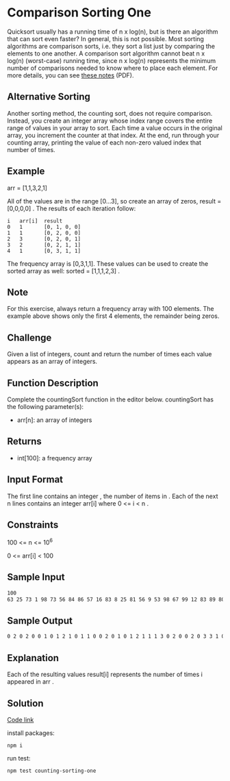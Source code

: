 # Comparison Sorting One

Quicksort usually has a running time of n x log(n), but is there an algorithm that can sort even faster? In general, this is not possible. Most sorting algorithms are comparison sorts, i.e. they sort a list just by comparing the elements to one another. A comparison sort algorithm cannot beat n x log(n) (worst-case) running time, since n x log(n) represents the minimum number of comparisons needed to know where to place each element. For more details, you can see [these notes](http://www.cs.cmu.edu/~avrim/451f11/lectures/lect0913.pdf) (PDF).

## Alternative Sorting

Another sorting method, the counting sort, does not require comparison. Instead, you create an integer array whose index range covers the entire range of values in your array to sort. Each time a value occurs in the original array, you increment the counter at that index. At the end, run through your counting array, printing the value of each non-zero valued index that number of times.

## Example

arr = [1,1,3,2,1]

All of the values are in the range [0...3], so create an array of zeros, result = [0,0,0,0] . The results of each iteration follow:

```na
i   arr[i]  result
0   1       [0, 1, 0, 0]
1   1       [0, 2, 0, 0]
2   3       [0, 2, 0, 1]
3   2       [0, 2, 1, 1]
4   1       [0, 3, 1, 1]
```

The frequency array is [0,3,1,1]. These values can be used to create the sorted array as well: sorted = [1,1,1,2,3] .

## Note

For this exercise, always return a frequency array with 100 elements. The example above shows only the first 4 elements, the remainder being zeros.

## Challenge

Given a list of integers, count and return the number of times each value appears as an array of integers.

## Function Description

Complete the countingSort function in the editor below.
countingSort has the following parameter(s):

- arr[n]: an array of integers

## Returns

- int[100]: a frequency array

## Input Format

The first line contains an integer , the number of items in .
Each of the next n lines contains an integer arr[i] where 0 <= i < n .

## Constraints

100 <= n <= 10<sup>6</sup>

0 <= arr[i] < 100

## Sample Input

```md
100
63 25 73 1 98 73 56 84 86 57 16 83 8 25 81 56 9 53 98 67 99 12 83 89 80 91 39 86 76 85 74 39 25 90 59 10 94 32 44 3 89 30 27 79 46 96 27 32 18 21 92 69 81 40 40 34 68 78 24 87 42 69 23 41 78 22 6 90 99 89 50 30 20 1 43 3 70 95 33 46 44 9 69 48 33 60 65 16 82 67 61 32 21 79 75 75 13 87 70 33
```

## Sample Output

```md
0 2 0 2 0 0 1 0 1 2 1 0 1 1 0 0 2 0 1 0 1 2 1 1 1 3 0 2 0 0 2 0 3 3 1 0 0 0 0 2 2 1 1 1 2 0 2 0 1 0 1 0 0 1 0 0 2 1 0 1 1 1 0 1 0 1 0 2 1 3 2 0 0 2 1 2 1 0 2 2 1 2 1 2 1 1 2 2 0 3 2 1 1 0 1 1 1 0 2 2
```

## Explanation

Each of the resulting values result[i] represents the number of times i appeared in arr .

## Solution

[Code link](./counting-sorting-one.js)

install packages:

`npm i`

run test:

`npm test counting-sorting-one`

